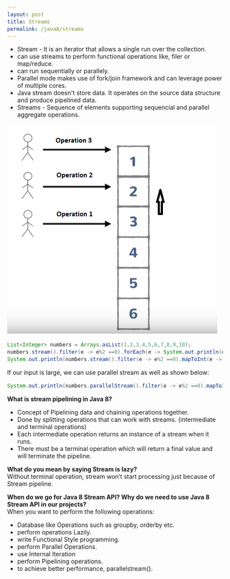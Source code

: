 ```yaml
---
layout: post
title: Streams
permalink: /java8/streams
---
```



* Stream - It is an iterator that allows a single run over the collection.
* can use streams to perform functional operations like, filer or map/reduce.
* can run sequentially or parallely.
* Parallel mode makes use of fork/join framework and can leverage power of multiple cores.
* Java stream doesn't store data. It operates on the source data structure and produce pipelined data.
* Streams - Sequence of elements supporting sequencial and parallel aggregate operations.

![](https://github.com/arpit04tripathi/files-cdn/raw/cdn/java/java8/streams.png)

```java
List<Integer> numbers = Arrays.asList(1,2,3,4,5,6,7,8,9,10);
numbers.stream().filter(e -> e%2 ==0).forEach(e -> System.out.println(e));
System.out.println(numbers.stream().filter(e -> e%2 ==0).mapToInt(e -> e *2).sum());
```
If our input is large, we can use parallel stream as well as shown below:
```java
System.out.println(numbers.parallelStream().filter(e -> e%2 ==0).mapToInt(e -> e *2).sum());        // multi-core power
```

**What is stream pipelining in Java 8?**  
* Concept of Pipelining data and chaining operations together.
* Done by splitting operations that can work with streams. (intermediate and terminal operations)
* Each intermediate operation returns an instance of a stream when it runs.
* There must be a terminal operation which will return a final value and will terminate the pipeline.

**What do you mean by saying Stream is lazy?**  
Without terminal operation, stream won’t start processing just because of Stream pipeline.

**When do we go for Java 8 Stream API? Why do we need to use Java 8 Stream API in our projects?**  
When you want to perform the following operations:
* Database like Operations such as groupby, orderby etc.
* perform operations Lazily.
* write Functional Style programming.
* perform Parallel Operations.
* use Internal Iteration
* perform Pipelining operations.
* to achieve better performance, parallelstream().

